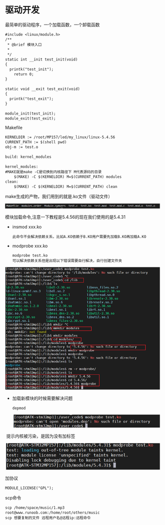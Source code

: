 # 驱动开发

最简单的驱动程序，一个加载函数，一个卸载函数

```
#include <linux/module.h>
/**
 * @brief 模块入口
 * 
 */
static int __init test_init(void)
{
  printk("test_init");
	return 0;
}

static void __exit test_exit(void)
{
  printk("test_exit");
}

module_init(test_init);
module_exit(test_exit);

```

Makefile

```
KERNELDIR := /root/MP157/led/my_linux/linux-5.4.56
CURRENT_PATH := $(shell pwd)
obj-m := test.o

build: kernel_modules

kernel_modules:
#MAKE就是make -C是切换到内核路径下 M代表源码的目录
	$(MAKE) -C $(KERNELDIR) M=$(CURRENT_PATH) modules
clean:
	$(MAKE) -C $(KERNELDIR) M=$(CURRENT_PATH) clean
```

make生成的产物，我们用到的就是.ko文件（驱动文件）

![image-20220430092542686](images/14.驱动开发.assets/image-20220430092542686.png)

模块加载命令,注意一下教程是5.4.56的现在我们使用的是5.4.31

- insmod xxx.ko

  ```
  此命令不会解决依赖关系，比如A.KO依赖于B.KO用户需要先加载B.KO再加载A.KO
  ```

- modprobe xxx.ko

  ```
  modprobe test.ko
  可以解决依赖关系但是出现以下错误需要自行解决，自行创建文件夹
  ```

![image-20220430093730900](images/14.驱动开发.assets/image-20220430093730900.png)

- 加载新模块的时候需要解决问题

  ```
  depmod
  ```

  ![image-20220430093938352](images/14.驱动开发.assets/image-20220430093938352.png)

​	提示内核被污染，是因为没有加标签

![image-20220502155946199](images/14.驱动开发.assets/image-20220502155946199.png)

加协议

```
MODULE_LICENSE("GPL");
```

scp命令

```
scp /home/space/music/1.mp3 root@www.runoob.com:/home/root/others/music 
scp 想要复制的文件 远程用户名@远程ip:远程命令 
```

